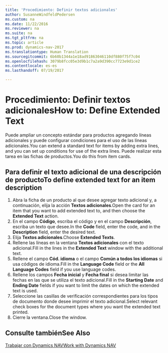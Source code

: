 ```yaml
---
title: 'Procedimiento: Definir textos adicionales'
author: SusanneWindfeldPedersen
ms.custom: na
ms.date: 11/22/2016
ms.reviewer: na
ms.suite: na
ms.tgt_pltfrm: na
ms.topic: article
ms.prod: dynamics-nav-2017
ms.translationtype: Human Translation
ms.sourcegitcommit: 6b60b1344a1e18ad91863046110df880f75f7c04
ms.openlocfilehash: 3079b8fcc05e3d9b1c7a2a9d390cc7723e9d1ce2
ms.contentlocale: es-es
ms.lasthandoff: 07/19/2017

---
```

    
# <a name="how-to-define-extended-text"></a><span data-ttu-id="d7684-102">Procedimiento: Definir textos adicionales</span><span class="sxs-lookup"><span data-stu-id="d7684-102">How to: Define Extended Text</span></span>

<span data-ttu-id="d7684-103">Puede ampliar un concepto estándar para productos agregando líneas adicionales y puede configurar condiciones para el uso de las líneas adicionales.</span><span class="sxs-lookup"><span data-stu-id="d7684-103">You can extend a standard text for items by adding extra lines, and you can set up conditions for use of the extra lines.</span></span> <span data-ttu-id="d7684-104">Puede realizar esta tarea en las fichas de productos.</span><span class="sxs-lookup"><span data-stu-id="d7684-104">You do this from item cards.</span></span>

## <a name="to-define-extended-text-for-an-item-description"></a><span data-ttu-id="d7684-105">Para definir el texto adicional de una descripción de producto</span><span class="sxs-lookup"><span data-stu-id="d7684-105">To define extended text for an item description</span></span>
1. <span data-ttu-id="d7684-106">Abra la ficha de un producto al que desee agregar texto adicional y, a continuación, elija la acción **Textos adicionales**.</span><span class="sxs-lookup"><span data-stu-id="d7684-106">Open the card for an item that you want to add extended text to, and then choose the **Extended Text** action.</span></span>
2. <span data-ttu-id="d7684-107">En el campo **Código**, escriba el código y en el campo **Descripción**, escriba un texto que desee.</span><span class="sxs-lookup"><span data-stu-id="d7684-107">In the **Code** field, enter the code, and in the **Description** field, enter the desired text.</span></span>
3. <span data-ttu-id="d7684-108">Elija **Textos adicionales**.</span><span class="sxs-lookup"><span data-stu-id="d7684-108">Choose **Extended Texts**.</span></span>
4. <span data-ttu-id="d7684-109">Rellene las líneas en la ventana **Textos adicionales** con el texto adicional.</span><span class="sxs-lookup"><span data-stu-id="d7684-109">Fill in the lines in the **Extended Text** window with the additional text.</span></span>
5. <span data-ttu-id="d7684-110">Rellene el campo **Cód. idioma** o el campo **Común a todos los idiomas** si usa códigos de idioma.</span><span class="sxs-lookup"><span data-stu-id="d7684-110">Fill in the **Language Code** field or the **All Language Codes** field if you use language codes.</span></span> 
6. <span data-ttu-id="d7684-111">Rellene los campos **Fecha inicial** y **Fecha final** si desea limitar las fechas en las que se utiliza el texto adicional.</span><span class="sxs-lookup"><span data-stu-id="d7684-111">Fill in the **Starting Date** and **Ending Date** fields if you want to limit the dates on which the extended text is used.</span></span>
7. <span data-ttu-id="d7684-112">Seleccione las casillas de verificación correspondientes para los tipos de documento donde desee imprimir el texto adicional.</span><span class="sxs-lookup"><span data-stu-id="d7684-112">Select relevant check boxes for the document types where you want the extended text printed.</span></span>
8. <span data-ttu-id="d7684-113">Cierre la ventana.</span><span class="sxs-lookup"><span data-stu-id="d7684-113">Close the window.</span></span>

## <a name="see-also"></a><span data-ttu-id="d7684-114">Consulte también</span><span class="sxs-lookup"><span data-stu-id="d7684-114">See Also</span></span>
[<span data-ttu-id="d7684-115">Trabajar con Dynamics NAV</span><span class="sxs-lookup"><span data-stu-id="d7684-115">Work with Dynamics NAV</span></span>](ui-work-product.md)


